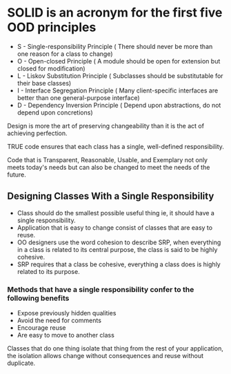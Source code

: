 # SOLID is an acronym for the first five OOD principles

- S - Single-responsibility Principle ( There should never be more than one reason for a class to change)
- O - Open-closed Principle ( A module should be open for extension but closed for modification)
- L - Liskov Substitution Principle ( Subclasses should be substitutable for their base classes)
- I - Interface Segregation Principle ( Many client-specific interfaces are better than one general-purpose interface)
- D - Dependency Inversion Principle ( Depend upon abstractions, do not depend upon concretions)

Design is more the art of preserving changeability than it is the act of achieving perfection.

TRUE code ensures that each class has a single, well-defined responsibility.

Code that is Transparent, Reasonable, Usable, and Exemplary not only meets today's needs but can also be changed to meet the needs of the future.

## Designing Classes With a Single Responsibility

- Class should do the smallest possible useful thing ie, it should have a single responsibility.
- Application that is easy to change consist of classes that are easy to reuse.
- OO designers use the word cohesion to describe SRP, when everything in a class is related to its central purpose, the class is said to be highly cohesive.
- SRP requires that a class be cohesive, everything a class does is highly related to its purpose.

### Methods that have a single responsibility confer to the following benefits

- Expose previously hidden qualities
- Avoid the need for comments
- Encourage reuse
- Are easy to move to another class

Classes that do one thing isolate that thing from the rest of your application, the isolation allows change without consequences and reuse without duplicate.
